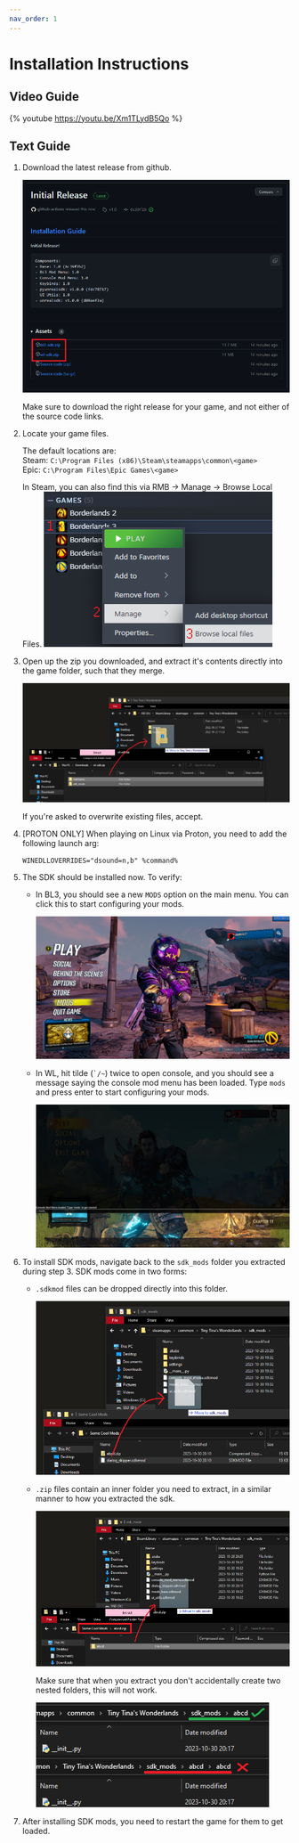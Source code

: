 ```yaml
---
nav_order: 1
---
```


# Installation Instructions

## Video Guide

{% youtube https://youtu.be/Xm1TLydB5Qo %}

## Text Guide

1. Download the latest release from github.

   ![Github download page](/assets/images/oak-installation/00-download.png)

   Make sure to download the right release for your game, and not either of the source code links.

2. Locate your game files.

   The default locations are:    
   Steam: `C:\Program Files (x86)\Steam\steamapps\common\<game>`    
   Epic: `C:\Program Files\Epic Games\<game>`    

   In Steam, you can also find this via RMB -> Manage -> Browse Local Files.
   ![Steam browse local files option](/assets/images/oak-installation/01-steam-local.png)

3. Open up the zip you downloaded, and extract it's contents directly into the game folder, such
   that they merge.

   ![Extracting the zip into the game folder](/assets/images/oak-installation/02-extract-files.png)

   If you're asked to overwrite existing files, accept.

4. \[PROTON ONLY\] When playing on Linux via Proton, you need to add the following launch arg:
   ```
   WINEDLLOVERRIDES="dsound=n,b" %command%
   ```

5. The SDK should be installed now. To verify:
   - In BL3, you should see a new `MODS` option on the main menu. You can click this to start
     configuring your mods.

     ![The BL3 mods menu](/assets/images/oak-installation/03-bl3-menu.png)

   - In WL, hit tilde (`` `/~ ``) twice to open console, and you should see a message saying the
     console mod menu has been loaded. Type `mods` and press enter to start configuring your mods.

     ![The console-based WL mods menu](/assets/images/oak-installation/04-wl-menu.png)

6. To install SDK mods, navigate back to the `sdk_mods` folder you extracted during step 3. SDK mods
   come in two forms:
   - `.sdkmod` files can be dropped directly into this folder.

     ![Installing a dot sdkmod](/assets/images/oak-installation/05-dot-sdkmod.png)

   - `.zip` files contain an inner folder you need to extract, in a similar manner to how you
     extracted the sdk.

     ![Installing a dot zip](/assets/images/oak-installation/06-dot-zip.png)

     Make sure that when you extract you don't accidentally create two nested folders, this will not
     work.

     ![Comparing normal vs nested mod folders](/assets/images/oak-installation/07-nested.png)

7. After installing SDK mods, you need to restart the game for them to get loaded.
